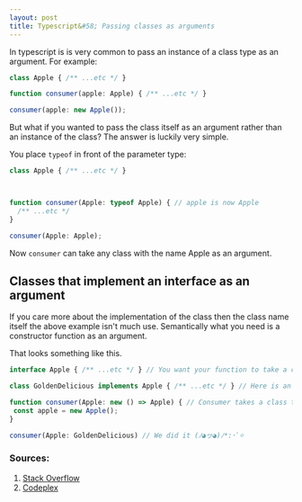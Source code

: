 ```yaml
---
layout: post
title: Typescript&#58; Passing classes as arguments
---
```


In typescript is is very common to pass an instance of a class type as an argument. For example:

```typescript
class Apple { /** ...etc */ }

function consumer(apple: Apple) { /** ...etc */ }

consumer(apple: new Apple());
```

But what if you wanted to pass the class itself as an argument rather than an instance of the class?
The answer is luckily very simple.

You place `typeof` in front of the parameter type:

```typescript
class Apple { /** ...etc */ }



function consumer(Apple: typeof Apple) { // apple is now Apple
  /** ...etc */
}

consumer(Apple: Apple); 
```

Now `consumer` can take any class with the name Apple as an argument.

## Classes that implement an interface as an argument

If you care more about the implementation of the class then the class name itself the above example isn't much use. Semantically what you need is a constructor function as an argument.

That looks something like this.

```typescript
interface Apple { /** ...etc */ } // You want your function to take a class that implements this interface

class GoldenDelicious implements Apple { /** ...etc */ } // Here is an example of one of those classes

function consumer(Apple: new () => Apple) { // Consumer takes a class that implements apple
 const apple = new Apple();
}

consumer(Apple: GoldenDelicious) // We did it (ﾉ◕ヮ◕)ﾉ*:･ﾟ✧
```

### Sources: 

1. [Stack Overflow](http://stackoverflow.com/questions/12802317/passing-class-as-parameter-causes-is-not-newable-error#answer-12871488)
2. [Codeplex](https://typescript.codeplex.com/discussions/456796)
